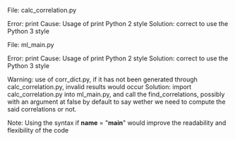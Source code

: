 File: calc_correlation.py

Error: print
Cause: Usage of print Python 2 style
Solution: correct to use the Python 3 style

File: ml_main.py

Error: print
Cause: Usage of print Python 2 style
Solution: correct to use the Python 3 style

Warning: use of corr_dict.py, if it has not been generated through calc_correlation.py, invalid results would occur
Solution: import calc_correlation.py into ml_main.py, and call the find_correlations, possibly with an argument at false by default
to say wether we need to compute the said correlations or not.

Note: Using the syntax if __name__ = "__main__" would improve the readability and flexibility of the code